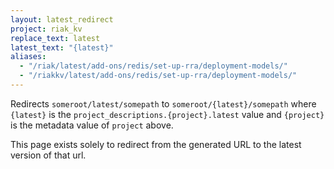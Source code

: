 ```yaml
---
layout: latest_redirect
project: riak_kv
replace_text: latest
latest_text: "{latest}"
aliases:
  - "/riak/latest/add-ons/redis/set-up-rra/deployment-models/"
  - "/riakkv/latest/add-ons/redis/set-up-rra/deployment-models/"
---
```


Redirects `someroot/latest/somepath` to `someroot/{latest}/somepath` 
where `{latest}` is the `project_descriptions.{project}.latest` value
and `{project}` is the metadata value of `project` above.

This page exists solely to redirect from the generated URL to the latest version of
that url.


